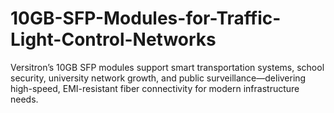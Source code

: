 # 10GB-SFP-Modules-for-Traffic-Light-Control-Networks
Versitron’s 10GB SFP modules support smart transportation systems, school security, university network growth, and public surveillance—delivering high-speed, EMI-resistant fiber connectivity for modern infrastructure needs.
